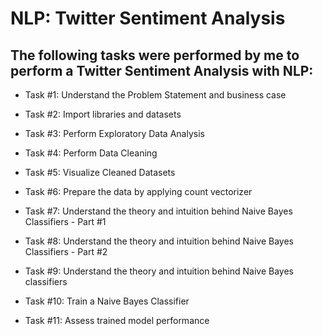 # NLP: Twitter Sentiment Analysis


## The following tasks were performed by me to perform a Twitter Sentiment Analysis with NLP:

   - Task #1: Understand the Problem Statement and business case

   - Task #2: Import libraries and datasets

   - Task #3: Perform Exploratory Data Analysis

   - Task #4: Perform Data Cleaning

   - Task #5: Visualize Cleaned Datasets

   - Task #6: Prepare the data by applying count vectorizer

   - Task #7: Understand the theory and intuition behind Naive Bayes Classifiers - Part #1

   - Task #8: Understand the theory and intuition behind Naive Bayes Classifiers - Part #2

   - Task #9: Understand the theory and intuition behind Naive Bayes classifiers

   - Task #10: Train a Naive Bayes Classifier

   - Task #11: Assess trained model performance


